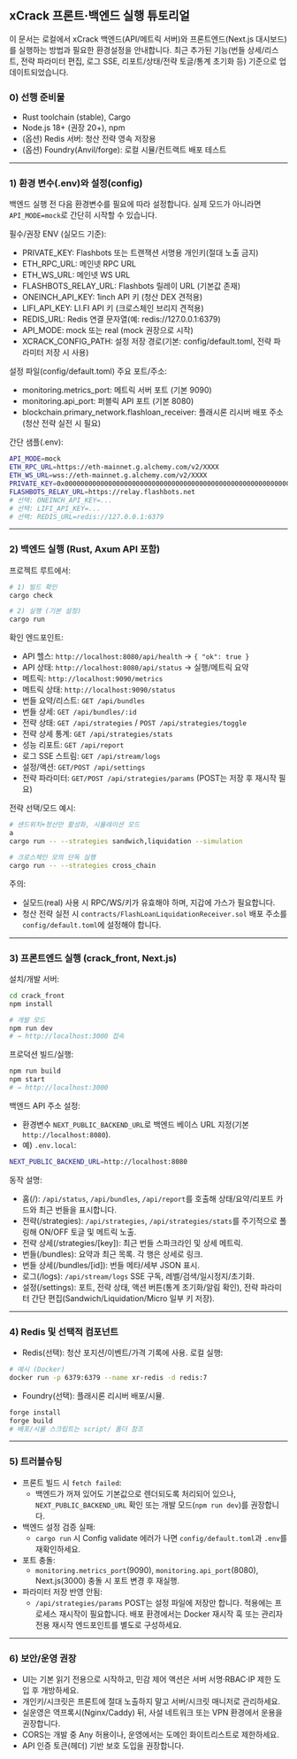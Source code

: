 ## xCrack 프론트·백엔드 실행 튜토리얼

이 문서는 로컬에서 xCrack 백엔드(API/메트릭 서버)와 프론트엔드(Next.js 대시보드)를 실행하는 방법과 필요한 환경설정을 안내합니다. 최근 추가된 기능(번들 상세/리스트, 전략 파라미터 편집, 로그 SSE, 리포트/상태/전략 토글/통계 초기화 등) 기준으로 업데이트되었습니다.

### 0) 선행 준비물
- Rust toolchain (stable), Cargo
- Node.js 18+ (권장 20+), npm
- (옵션) Redis 서버: 청산 전략 영속 저장용
- (옵션) Foundry(Anvil/forge): 로컬 시뮬/컨트랙트 배포 테스트

---

### 1) 환경 변수(.env)와 설정(config)
백엔드 실행 전 다음 환경변수를 필요에 따라 설정합니다. 실제 모드가 아니라면 `API_MODE=mock`로 간단히 시작할 수 있습니다.

필수/권장 ENV (실모드 기준):
- PRIVATE_KEY: Flashbots 또는 트랜잭션 서명용 개인키(절대 노출 금지)
- ETH_RPC_URL: 메인넷 RPC URL
- ETH_WS_URL: 메인넷 WS URL
- FLASHBOTS_RELAY_URL: Flashbots 릴레이 URL (기본값 존재)
- ONEINCH_API_KEY: 1inch API 키 (청산 DEX 견적용)
- LIFI_API_KEY: LI.FI API 키 (크로스체인 브리지 견적용)
- REDIS_URL: Redis 연결 문자열(예: redis://127.0.0.1:6379)
- API_MODE: mock 또는 real (mock 권장으로 시작)
- XCRACK_CONFIG_PATH: 설정 저장 경로(기본: config/default.toml, 전략 파라미터 저장 시 사용)

설정 파일(config/default.toml) 주요 포트/주소:
- monitoring.metrics_port: 메트릭 서버 포트 (기본 9090)
- monitoring.api_port: 퍼블릭 API 포트 (기본 8080)
- blockchain.primary_network.flashloan_receiver: 플래시론 리시버 배포 주소(청산 전략 실전 시 필요)

간단 샘플(.env):
```bash
API_MODE=mock
ETH_RPC_URL=https://eth-mainnet.g.alchemy.com/v2/XXXX
ETH_WS_URL=wss://eth-mainnet.g.alchemy.com/v2/XXXX
PRIVATE_KEY=0x0000000000000000000000000000000000000000000000000000000000000001
FLASHBOTS_RELAY_URL=https://relay.flashbots.net
# 선택: ONEINCH_API_KEY=...
# 선택: LIFI_API_KEY=...
# 선택: REDIS_URL=redis://127.0.0.1:6379
```

---

### 2) 백엔드 실행 (Rust, Axum API 포함)
프로젝트 루트에서:
```bash
# 1) 빌드 확인
cargo check

# 2) 실행 (기본 설정)
cargo run
```
확인 엔드포인트:
- API 헬스: `http://localhost:8080/api/health` → `{ "ok": true }`
- API 상태: `http://localhost:8080/api/status` → 실행/메트릭 요약
- 메트릭: `http://localhost:9090/metrics`
- 메트릭 상태: `http://localhost:9090/status`
- 번들 요약/리스트: `GET /api/bundles`
- 번들 상세: `GET /api/bundles/:id`
- 전략 상태: `GET /api/strategies` / `POST /api/strategies/toggle`
- 전략 상세 통계: `GET /api/strategies/stats`
- 성능 리포트: `GET /api/report`
- 로그 SSE 스트림: `GET /api/stream/logs`
- 설정/액션: `GET/POST /api/settings`
- 전략 파라미터: `GET/POST /api/strategies/params` (POST는 저장 후 재시작 필요)

전략 선택/모드 예시:
```bash
# 샌드위치+청산만 활성화, 시뮬레이션 모드
a
cargo run -- --strategies sandwich,liquidation --simulation

# 크로스체인 모의 단독 실행
cargo run -- --strategies cross_chain
```

주의:
- 실모드(real) 사용 시 RPC/WS/키가 유효해야 하며, 지갑에 가스가 필요합니다.
- 청산 전략 실전 시 `contracts/FlashLoanLiquidationReceiver.sol` 배포 주소를 `config/default.toml`에 설정해야 합니다.

---

### 3) 프론트엔드 실행 (crack_front, Next.js)
설치/개발 서버:
```bash
cd crack_front
npm install

# 개발 모드
npm run dev
# → http://localhost:3000 접속
```

프로덕션 빌드/실행:
```bash
npm run build
npm start
# → http://localhost:3000
```

백엔드 API 주소 설정:
- 환경변수 `NEXT_PUBLIC_BACKEND_URL`로 백엔드 베이스 URL 지정(기본 `http://localhost:8080`).
- 예) `.env.local`:
```bash
NEXT_PUBLIC_BACKEND_URL=http://localhost:8080
```

동작 설명:
- 홈(/): `/api/status`, `/api/bundles`, `/api/report`를 호출해 상태/요약/리포트 카드와 최근 번들을 표시합니다.
- 전략(/strategies): `/api/strategies`, `/api/strategies/stats`를 주기적으로 폴링해 ON/OFF 토글 및 메트릭 노출.
- 전략 상세(/strategies/[key]): 최근 번들 스파크라인 및 상세 메트릭.
- 번들(/bundles): 요약과 최근 목록. 각 행은 상세로 링크.
- 번들 상세(/bundles/[id]): 번들 메타/세부 JSON 표시.
- 로그(/logs): `/api/stream/logs` SSE 구독, 레벨/검색/일시정지/초기화.
- 설정(/settings): 포트, 전략 상태, 액션 버튼(통계 초기화/알림 확인), 전략 파라미터 간단 편집(Sandwich/Liquidation/Micro 일부 키 저장).

---

### 4) Redis 및 선택적 컴포넌트
- Redis(선택): 청산 포지션/이벤트/가격 기록에 사용. 로컬 실행:
```bash
# 예시 (Docker)
docker run -p 6379:6379 --name xr-redis -d redis:7
```
- Foundry(선택): 플래시론 리시버 배포/시뮬.
```bash
forge install
forge build
# 배포/시뮬 스크립트는 script/ 폴더 참조
```

---

### 5) 트러블슈팅
- 프론트 빌드 시 `fetch failed`:
  - 백엔드가 꺼져 있어도 기본값으로 렌더되도록 처리되어 있으나, 
    `NEXT_PUBLIC_BACKEND_URL` 확인 또는 개발 모드(`npm run dev`)를 권장합니다.
- 백엔드 설정 검증 실패:
  - `cargo run` 시 Config validate 에러가 나면 `config/default.toml`과 `.env`를 재확인하세요.
- 포트 충돌:
  - `monitoring.metrics_port`(9090), `monitoring.api_port`(8080), Next.js(3000) 충돌 시 포트 변경 후 재실행.
- 파라미터 저장 반영 안됨:
  - `/api/strategies/params` POST는 설정 파일에 저장만 합니다. 적용에는 프로세스 재시작이 필요합니다. 배포 환경에서는 Docker 재시작 훅 또는 관리자 전용 재시작 엔드포인트를 별도로 구성하세요.

---

### 6) 보안/운영 권장
- UI는 기본 읽기 전용으로 시작하고, 민감 제어 액션은 서버 서명·RBAC·IP 제한 도입 후 개방하세요.
- 개인키/시크릿은 프론트에 절대 노출하지 말고 서버/시크릿 매니저로 관리하세요.
- 실운영은 역프록시(Nginx/Caddy) 뒤, 사설 네트워크 또는 VPN 환경에서 운용을 권장합니다.
- CORS는 개발 중 Any 허용이나, 운영에서는 도메인 화이트리스트로 제한하세요.
- API 인증 토큰(헤더) 기반 보호 도입을 권장합니다.
